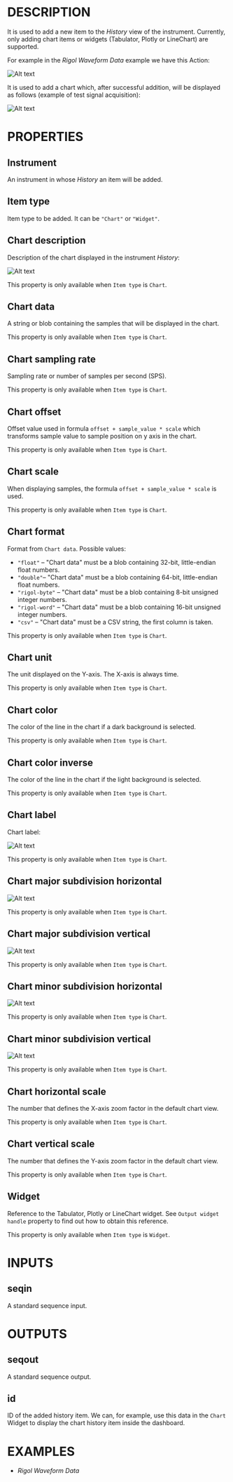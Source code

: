 # DESCRIPTION

It is used to add a new item to the _History_ view of the instrument. Currently, only adding chart items or widgets (Tabulator, Plotly or LineChart) are supported.

For example in the _Rigol Waveform Data_ example we have this Action:

![Alt text](../images/add_to_instrument_history_action.png)

It is used to add a chart which, after successful addition, will be displayed as follows (example of test signal acquisition):

![Alt text](../images/add_to_instrument_history_history.png)

# PROPERTIES

## Instrument

An instrument in whose _History_ an item will be added.

## Item type

Item type to be added. It can be `"Chart"` or `"Widget"`.

## Chart description

Description of the chart displayed in the instrument _History_:

![Alt text](../images/add_to_instrument_history_description.png)

This property is only available when `Item type` is `Chart`.

## Chart data

A string or blob containing the samples that will be displayed in the chart.

This property is only available when `Item type` is `Chart`.

## Chart sampling rate

Sampling rate or number of samples per second (SPS).

This property is only available when `Item type` is `Chart`.

## Chart offset

Offset value used in formula `offset + sample_value * scale` which transforms sample value to sample position on y axis in the chart.

This property is only available when `Item type` is `Chart`.

## Chart scale

When displaying samples, the formula `offset + sample_value * scale` is used.

This property is only available when `Item type` is `Chart`.

## Chart format

Format from `Chart data`. Possible values:

-   `"float"` – "Chart data" must be a blob containing 32-bit, little-endian float numbers.
-   `"double"`– "Chart data" must be a blob containing 64-bit, little-endian float numbers.
-   `"rigol-byte"` – "Chart data" must be a blob containing 8-bit unsigned integer numbers.
-   `"rigol-word"` – "Chart data" must be a blob containing 16-bit unsigned integer numbers.
-   `"csv"` – "Chart data" must be a CSV string, the first column is taken.

This property is only available when `Item type` is `Chart`.

## Chart unit

The unit displayed on the Y-axis. The X-axis is always time.

This property is only available when `Item type` is `Chart`.

## Chart color

The color of the line in the chart if a dark background is selected.

This property is only available when `Item type` is `Chart`.

## Chart color inverse

The color of the line in the chart if the light background is selected.

This property is only available when `Item type` is `Chart`.

## Chart label

Chart label:

![Alt text](../images/add_to_instrument_history_label.png)

This property is only available when `Item type` is `Chart`.

## Chart major subdivision horizontal

![Alt text](../images/add_to_instrument_history_major_subdivision_horizontal.png)

This property is only available when `Item type` is `Chart`.

## Chart major subdivision vertical

![Alt text](../images/add_to_instrument_history_major_subdivision_vertical.png)

This property is only available when `Item type` is `Chart`.

## Chart minor subdivision horizontal

![Alt text](../images/add_to_instrument_history_minor_subdivision_horizontal.png)

This property is only available when `Item type` is `Chart`.

## Chart minor subdivision vertical

![Alt text](../images/add_to_instrument_history_minor_subdivision_vertical.png)

This property is only available when `Item type` is `Chart`.

## Chart horizontal scale

The number that defines the X-axis zoom factor in the default chart view.

This property is only available when `Item type` is `Chart`.

## Chart vertical scale

The number that defines the Y-axis zoom factor in the default chart view.

This property is only available when `Item type` is `Chart`.

## Widget

Reference to the Tabulator, Plotly or LineChart widget. See `Output widget handle` property to find out how to obtain this reference.

This property is only available when `Item type` is `Widget`.

# INPUTS

## seqin

A standard sequence input.

# OUTPUTS

## seqout

A standard sequence output.

## id

ID of the added history item. We can, for example, use this data in the `Chart` Widget to display the chart history item inside the dashboard.

# EXAMPLES

-   _Rigol Waveform Data_
